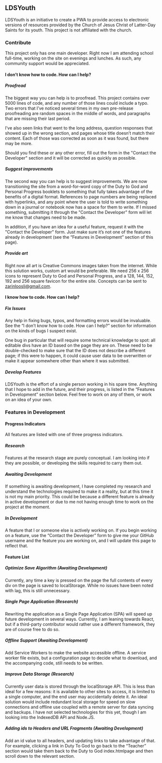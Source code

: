 ## LDSYouth

LDSYouth is an initiative to create a PWA to provide access to electronic versions of resources provided by the Church of Jesus Christ of Latter-Day Saints for its youth. This project is not affiliated with the church.

### Contribute

This project only has one main developer. Right now I am attending school full-time, working on the site on evenings and lunches. As such, any community support would be appreciated.

#### I don’t know how to code. How can I help?

##### Proofread

The biggest way you can help is to proofread. This project contains over 5000 lines of code, and any number of those lines could include a typo. Two errors that I’ve noticed several times in my own pre-release proofreading are random spaces in the middle of words, and paragraphs that are missing their last period.

  

I’ve also seen links that went to the long address, question responses that showed up in the wrong section, and pages whose title doesn’t match their content. Each of those was corrected as soon as it was found, but there may be more.

  

Should you find these or any other error, fill out the form in the "Contact the Developer" section and it will be corrected as quickly as possible.

  

##### Suggest improvements

The second way you can help is to suggest improvements. We are now transitioning the site from a word-for-word copy of the Duty to God and Personal Progress booklets to something that fully takes advantage of the benefits of a digital format. References to page numbers are being replaced with hyperlinks, and any point where the user is told to write something down in a journal or notebook now has a space for them to write. If I missed something, submitting it through the "Contact the Developer" form will let me know that changes need to be made.

  

In addition, if you have an idea for a useful feature, request it with the "Contact the Developer" form. Just make sure it’s not one of the features already in development (see the “Features in Development” section of this page).

##### Provide art

Right now all art is Creative Commons images taken from the internet. While this solution works, custom art would be preferable. We need 256 x 256 icons to represent Duty to God and Personal Progress, and a 128, 144, 152, 192 and 256 square favicon for the entire site. Concepts can be sent to [zarinloosli@gmail.com](mailto:zarinloosli@gmail.com).

#### I know how to code. How can I help?

##### Fix Issues

Any help in fixing bugs, typos, and formatting errors would be invaluable. See the “I don’t know how to code. How can I help?” section for information on the kinds of bugs I suspect exist.

  

One bug in particular that will require some technical knowledge to spot: all editable divs have an ID based on the page they are on. These need to be double-checked to make sure that the ID does not describe a different page; if this were to happen, it could cause user data to be overwritten or make it appear somewhere other than where it was submitted.

##### Develop Features

LDSYouth is the effort of a single person working in his spare time. Anything that I hope to add in the future, and their progress, is listed in the “Features in Development” section below. Feel free to work on any of them, or work on an idea of your own.

  

### Features in Development

#### Progress Indicators

All features are listed with one of three progress indicators. 

##### Research

Features at the research stage are purely conceptual. I am looking into if they are possible, or developing the skills required to carry them out.

##### Awaiting Development

If something is awaiting development, I have completed my research and understand the technologies required to make it a reality, but at this time it is not my main priority. This could be because a different feature is already in active development or due to me not having enough time to work on the project at the moment.

##### In Development

A feature that I or someone else is actively working on. If you begin working on a feature, use the “Contact the Developer” form to give me your GitHub username and the feature you are working on, and I will update this page to reflect that.

#### Feature List

##### Optimize Save Algorithm (Awaiting Development)

Currently, any time a key is pressed on the page the full contents of every div on the page is saved to localStorage. While no issues have been noted with lag, this is still unnecessary.

##### Single Page Application (Research)

Rewriting the application as a Single Page Application (SPA) will speed up future development in several ways. Currently, I am leaning towards React, but if a third-party contributor would rather use a different framework, they are of course free to do so.

##### Offline Support (Awaiting Development)

Add Service Workers to make the website accessible offline. A service worker file exists, but a configuration page to decide what to download, and the accompanying code, still needs to be written.

##### Improve Data Storage (Research)

Currently user data is stored through the localStorage API. This is less than ideal for a few reasons: it is available to other sites to access, it is limited to a single computer, and the end user may accidentally delete it. An ideal solution would include redundant local storage for speed on slow connections and offline use coupled with a remote server for data syncing and backups. I have not selected technologies for this yet, though I am looking into the IndexedDB API and Node.JS.

##### Adding ids to Headers and URL Fragments (Awaiting Development)

Add an id value to all headers, and updating links to take advantage of that. For example, clicking a link in Duty To God to go back to the “Teacher” section would take them back to the Duty to God index.htmlpage and then scroll down to the relevant section.
